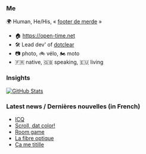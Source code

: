 ### Me

🌍 Human, He/His, « [footer de merde](https://open-time.net/post/2013/07/17/La-veritable-histoire-du-Footer-de-merde-) » 
* 🏠 https://open-time.net 
* 🛠️ Lead dev' of [dotclear](https://git.dotclear.org/dev/dotclear)
* 📷 photo, 🚲 vélo, 🏍️ moto 
* 🇫🇷 native, 🇬🇧 speaking, 🇪🇺 living

### Insights

[![GitHub Stats](https://github-readme-stats-sigma-five.vercel.app/api?username=franck-paul)](https://github.com/franck-paul)

### Latest news / Dernières nouvelles (in French)

<!-- BLOG-POST-LIST:START -->
- [ICQ](https://open-time.net/post/2024/05/25/ICQ)
- [Scroll, dat color!](https://open-time.net/post/2024/05/24/Scroll-dat-color)
- [Room game](https://open-time.net/post/2024/05/23/Room-game)
- [La fibre optique](https://open-time.net/post/2024/05/22/La-fibre-optique)
- [Ça me titille](https://open-time.net/post/2024/05/21/Ca-me-titille)
<!-- BLOG-POST-LIST:END -->
